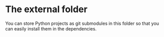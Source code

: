 # The external folder

You can store Python projects as git submodules in this folder so that you can easily install them in the dependencies.
